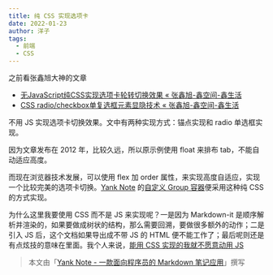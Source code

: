 ```yaml
---
title: 纯 CSS 实现选项卡
date: 2022-01-23
author: 洋子
tags:
  - 前端
  - CSS
---
```


之前看张鑫旭大神的文章

- [无JavaScript纯CSS实现选项卡轮转切换效果 &laquo;  张鑫旭-鑫空间-鑫生活](https://www.zhangxinxu.com/wordpress/2010/09/%E6%97%A0javascript%E5%AE%9E%E7%8E%B0%E9%80%89%E9%A1%B9%E5%8D%A1%E8%BD%AE%E8%BD%AC%E5%88%87%E6%8D%A2%E6%95%88%E6%9E%9C/)
- [CSS radio/checkbox单复选框元素显隐技术 &laquo;  张鑫旭-鑫空间-鑫生活](https://www.zhangxinxu.com/wordpress/2012/01/css-css3-selector-element-display-tab-listdown/)

不用 JS 实现选项卡切换效果。文中有两种实现方式：锚点实现和 radio 单选框实现。

因为文章发布在 2012 年，比较久远，所以原示例使用 float 来排布 tab，不能自动适应高度。

而现在浏览器技术发展，可以使用 flex 加 order 属性，来实现高度自适应，实现一个比较完美的选项卡切换。[Yank Note](https://github.com/purocean/yn) 的[自定义 Group 容器](https://github.com/purocean/yn/blob/develop/src/renderer/plugins/markdown-container.ts)便采用这种纯 CSS 的方式实现。

为什么这里我要使用 CSS 而不是 JS 来实现呢？一是因为 Markdown-it 是顺序解析并渲染的，如果要做成树状的结构，那么需要回溯，要做很多额外的动作；二是引入 JS 后，这个文档如果导出成不带 JS 的 HTML 便不能工作了；最后呢则还是有点炫技的意味在里面。我个人来说，[能用 CSS 实现的我就不愿意动用 JS](https://www.zhihu.com/question/41679942/answer/107752907)

> 本文由「[Yank Note - 一款面向程序员的 Markdown 笔记应用](https://github.com/purocean/yn)」撰写
